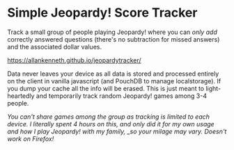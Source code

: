 # Simple Jeopardy! Score Tracker

Track a small group of people playing Jeopardy! where you can *only add* correctly answered questions (there's no subtraction for missed answers) and the associated dollar values.

https://allankenneth.github.io/jeopardytracker/

Data never leaves your device as all data is stored and processed entirely on the client in vanilla javascript (and PouchDB to manage localstorage). If you dump your cache all the info will be erased. This is just meant to light-heartedly and temporarily track random Jeopardy! games among 3-4 people.

*You can't share games among the group as tracking is limited to each device.*
*I literally spent 4 hours on this, and only did it for my own usage and how I play Jeopardy! with my family, _so your milage may vary.*
_Doesn't work on Firefox!_
